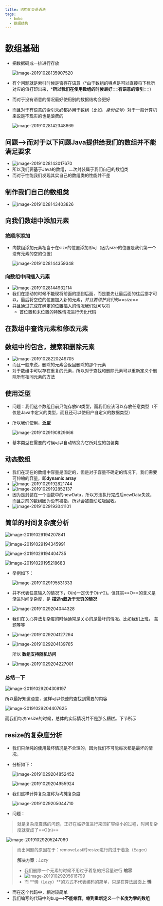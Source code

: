 ```yaml
---
title: 结构化英语语法
tags:
  - bobo
  - 数据结构
---
```


# 数组基础

- 把数据码成一排进行存放

	![image-20191028135907520](https://tva1.sinaimg.cn/large/006y8mN6ly1g8dvjpk0iej31260esjt1.jpg)

- 有个问题就是索引时候是否存在语意（*由于数组的特点是可以直接将下标所对应的值打印出来，***所以我们在使用数组的时候最好==有语意的索引==**）

- 而对于没有语意的情况最好使用别的数据结构会更好

- 而且对于有语意的索引未必都适用于数组（比如，*身份证号*）对于一般计算机来说是不现实的也是浪费的

	![image-20191028142348869](https://tva1.sinaimg.cn/large/006y8mN6ly1g8dw9ewfsuj30ko02f3z1.jpg)

## 问题—>而对于以下问题Java提供给我们的数组并不能满足要求

- ![image-20191028143017670](https://tva1.sinaimg.cn/large/006y8mN6ly1g8dwg5eh34j30wd0brn2a.jpg)
- 所以我们要基于Java的数组，二次封装属于我们自己的数组类
- 而对于性能我们发现其实自己的数组类的性能并不差

## 制作我们自己的数组类

- ![image-20191028143403826](https://tva1.sinaimg.cn/large/006y8mN6ly1g8dwk2c18nj30yp0iqgnh.jpg)

## 向我们数组中添加元素

### 按顺序添加

- 向数组添加元素相当于在size的位置添加即可（因为size的位置是我们第一个没有元素的空的位置）

	![image-20191028144359348](https://tva1.sinaimg.cn/large/006y8mN6ly1g8dwue3pmvj30zy0gy42l.jpg)

### 向数组中间插入元素

- ![image-20191028144932114](https://tva1.sinaimg.cn/large/006y8mN6ly1g8dx062jgpj30zl0fptbi.jpg)
- 我们在挪动的时候不能现将前面的挪到后面，而是要先让最后面的往后挪才可以，最后将空位的位置加入新的元素，*并且要维护我们的==size==*
- 并且通过完成在确定的位置插入的情况我们就可以将
	- 首位置和末位置的特殊情况进行优化代码

## 在数组中查询元素和修改元素

## 数组中的包含，搜索和删除元素

- ![image-20191028220249705](https://tva1.sinaimg.cn/large/006y8mN6ly1g8e9izzbz1j30z80obafn.jpg)
- 而且一般来说，删除的元素会返回删除的那个元素 
- 对于数组中可以存在重复的元素，所以对于查找和删除元素可以重新定义个删除所有相同元素的方法

## 使用泛型

- 问题：我们这个数组目前只能存放int类型，而我们应该可以存放任意类型（不仅是Java中定义的类型，而且还可以使用户自定义的数据类型）

- 所以我们使用，**泛型**

	![image-20191029190829666](https://tva1.sinaimg.cn/large/006y8mN6ly1g8fa3x5x4hj30z40no455.jpg)

- 基本类型在需要的时候可以自动转换为它所对应的包装类

## 动态数组

- 我们在现在的数组中容量是固定的，但是对于容量不确定的情况下，我们需要可伸缩的容量，即**dynamic array**
- ![image-20191029192821744](https://tva1.sinaimg.cn/large/006y8mN6ly1g8faol32h0j31460ob42x.jpg)
- ![image-20191029192852137](https://tva1.sinaimg.cn/large/006y8mN6ly1g8fap4gtr9j315p0pl439.jpg)
- 因为是封装在一个函数中的newData，所以方法执行完成后newData失效，而且之前的数组因为没有被指，所以会被自动垃圾回收。
- ![image-20191029193041101](https://tva1.sinaimg.cn/large/006y8mN6ly1g8far0bmdlj312e0bcjtb.jpg)

## 简单的时间复杂度分析

![image-20191029194207841](https://tva1.sinaimg.cn/large/006y8mN6ly1g8fb2x4s56j30u404pju2.jpg)

![image-20191029194345991](https://tva1.sinaimg.cn/large/006y8mN6ly1g8fb4mcfjyj30or02h74y.jpg)

![image-20191029194404735](https://tva1.sinaimg.cn/large/006y8mN6ly1g8fb4y5ws1j30vw020wfo.jpg)

![image-20191029195218683](https://tva1.sinaimg.cn/large/006y8mN6ly1g8fbdic8vlj319j0lh101.jpg)

- 举例如下：

	![image-20191029195531333](https://tva1.sinaimg.cn/large/006y8mN6ly1g8fbgulzluj30j208tjsi.jpg)

- 并不代表任意输入的情况下，O(n)一定优于O(n^2)。但其实==O==的含义是渐进时间复杂度，是 **描述n趋近于无穷的情况**

- ![image-20191029204044328](https://tva1.sinaimg.cn/large/006y8mN6ly1g8fcrwn1bjj317k0nyjyw.jpg)

- 我们在关心算法复杂度的时候通常是关心的是最坏的情况。比如我们上班， 蒙题等等

- ![image-20191029204127294](https://tva1.sinaimg.cn/large/006y8mN6ly1g8fcsnd6hwj316z0m1dmg.jpg)

- ![image-20191029204139765](https://tva1.sinaimg.cn/large/006y8mN6ly1g8fcsv0ve9j30hc09o3z6.jpg)

	所以 **数组支持随机访问**

- ![image-20191029204227001](https://tva1.sinaimg.cn/large/006y8mN6ly1g8fctor3o8j30gg0es0u5.jpg)

### 总结一下

![image-20191029204308197](https://tva1.sinaimg.cn/large/006y8mN6ly1g8fcue32q1j30of0fggnq.jpg)

所以最好知道语意，这样可以快速的查找到需要的内容

![image-20191029204407625](https://tva1.sinaimg.cn/large/006y8mN6ly1g8fcvf0x5lj30wk07yq59.jpg)

而我们每次resize的时候，总体的实际情况并不是那么糟糕。下节所示

## resize的复杂度分析

- 我们只单纯的使用最坏情况是不合理的，因为我们不可能每次都是最坏的情况。

- 分析如下：

	![image-20191029204852452](https://tva1.sinaimg.cn/large/006y8mN6ly1g8fd0dejhyj31890nd11i.jpg)

	![image-20191029204955924](https://tva1.sinaimg.cn/large/006y8mN6ly1g8fd1gnixvj30yr0gf0wt.jpg)

- 我们这样计算复杂度称为均摊复杂度

	 ![image-20191029205044710](https://tva1.sinaimg.cn/large/006y8mN6ly1g8fd2b63vsj31890hu0zf.jpg)

- 问题：

> 就是复杂度震荡的问题，正好在临界值进行来回扩容缩小的过程，时间复杂度就变成了==O(n)==

​	![image-20191029205247060](https://tva1.sinaimg.cn/large/006y8mN6ly1g8fd4frettj314c0ojtf9.jpg)

> 而出问题的原因在于：removeLast时resize进行的过于着急（Eager）
>
> **解决方案**：*Lazy*
>
> - 我们删除一个元素的时候不用过于着急的把容量进行 **缩容**
> - ![image-20191029205616799](https://tva1.sinaimg.cn/large/006y8mN6ly1g8fd82l52bj30wn0820ub.jpg)
> - 而 **懒（Lazy）**的方式不代表编码的简单，只是在算法层面上 **懒**

- 而在这个代码中，相对较简单
- 我们编写的代码中的bug—》**不能缩容，缩到重新定义一个长度为零的数组**

